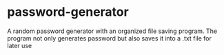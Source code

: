 # password-generator
A random password generator with an organized file saving program. The program not only generates password but also saves it into a .txt file for later use
